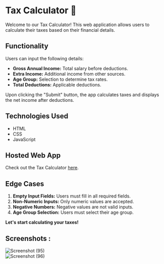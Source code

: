 # Tax Calculator 🧮

Welcome to our Tax Calculator! This web application allows users to calculate their taxes based on their financial details.

## Functionality

Users can input the following details:
- **Gross Annual Income:** Total salary before deductions.
- **Extra Income:** Additional income from other sources.
- **Age Group:** Selection to determine tax rates.
- **Total Deductions:** Applicable deductions.

Upon clicking the "Submit" button, the app calculates taxes and displays the net income after deductions.

## Technologies Used

- HTML
- CSS
- JavaScript

## Hosted Web App

Check out the Tax Calculator [here](https://superlative-frangollo-9ec2dd.netlify.app/).

## Edge Cases

1. **Empty Input Fields:** Users must fill in all required fields.
2. **Non-Numeric Inputs:** Only numeric values are accepted.
3. **Negative Numbers:** Negative values are not valid inputs.
4. **Age Group Selection:** Users must select their age group.


******Let's start calculating your taxes!******</br>


## Screenshots : 

![Screenshot (95)](https://github.com/DevyaniChanne/CALCULATOR/assets/89982552/35f2b3d6-a61a-45c3-9a95-fd4b8e3a84d0)</br>
![Screenshot (96)](https://github.com/DevyaniChanne/CALCULATOR/assets/89982552/eb3bc1d5-e692-4123-941e-3644d0c03c07)
